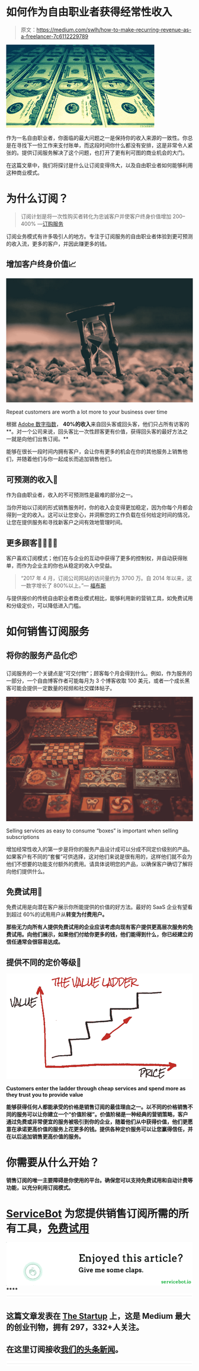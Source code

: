 # 如何作为自由职业者获得经常性收入

> 原文：<https://medium.com/swlh/how-to-make-recurring-revenue-as-a-freelancer-7c6112229789>

![](img/94509ee6c0483f1875c0ce7df7e5e0a7.png)

作为一名自由职业者，你面临的最大问题之一是保持你的收入来源的一致性。你总是在寻找下一份工作来支付账单，而这段时间你什么都没有安排，这是非常令人紧张的。提供订阅服务解决了这个问题，也打开了更有利可图的商业机会的大门。

在这篇文章中，我们将探讨是什么让订阅变得伟大，以及自由职业者如何能够利用这种商业模式。

# 为什么订阅？

> 订阅计划是将一次性购买者转化为忠诚客户并使客户终身价值增加 200–400%
> —[订购服务](https://nrf.com/resources/retail-library/unleashing-the-power-of-subscription-commerce-industry-overview-insights)

订阅业务模式有许多吸引人的地方。专注于订阅服务的自由职业者体验到更可预测的收入流，更多的客户，并因此赚更多的钱。

## 增加客户终身价值📈

![](img/f58a17a3ac9f5dc79adf52fa9bf30998.png)

Repeat customers are worth a lot more to your business over time

根据 [Adobe 数字指数](https://success.adobe.com/assets/en/downloads/whitepaper/13926.digital_index_loyal_shoppers_report.pdf)， **40%的收入**来自回头客或回头客，他们只占所有访客的**。对一个公司来说，回头客比一次性顾客更有价值，获得回头客的最好方法之一就是向他们出售订阅。**

能够在很长一段时间内拥有客户，会让你有更多的机会在你的其他服务上销售他们，并随着他们与你一起成长而追加销售他们。

## 可预测的收入🔮

作为自由职业者，收入的不可预测性是最难的部分之一。

当你开始以订阅的形式销售服务时，你的收入会变得更加稳定，因为你每个月都会得到一定的收入。这可以让您安心，并洞察您的工作负载在任何给定时间的情况，让您在提供服务和寻找新客户之间有效地管理时间。

## 更多顾客👨‍👩‍👧‍👧

客户喜欢订阅模式；他们在与企业的互动中获得了更多的控制权，并自动获得账单，而作为企业主的你也从稳定的收入中受益。

> “2017 年 4 月，订阅公司网站的访问量约为 3700 万。自 2014 年以来，这一数字增长了 800%以上。”— [福布斯](https://www.forbes.com/sites/richardkestenbaum/2017/08/10/subscription-businesses-are-exploding-with-growth/#4aab5f486678)

与提供报价的传统自由职业者商业模式相比，能够利用新的营销工具，如免费试用和分级定价，可以降低进入门槛。

# 如何销售订阅服务

## 将你的服务产品化📦

订阅服务的一个关键点是“可交付物”；顾客每个月会得到什么。例如，作为服务的一部分，一个自由博客作者可能每月为 3 个博客收取 100 美元，或者一个成长黑客可能会提供一定数量的视频和社交媒体帖子。

![](img/063d91679a5c7962e8b3f46095f17c31.png)

Selling services as easy to consume “boxes” is important when selling subscriptions

增加经常性收入的第一步是将你的服务产品设计成可以分成不同定价级别的产品。如果客户有不同的“套餐”可供选择，这对他们来说是很有用的，这样他们就不会为他们不想要的功能支付额外的费用。请具体说明您的产品，以确保客户确切了解将向他们提供什么。

## 免费试用🎁

免费试用是向潜在客户展示你所能提供的价值的好方法。最好的 SaaS 企业有望看到超过 60%的试用用户从[](https://sixteenventures.com/saas-free-trial-benchmarks)****转变为付费用户**。**

**那些无力向所有人提供免费试用的企业应该考虑向现有客户提供更高层次服务的免费试用。向他们展示，如果他们付给你更多的钱，他们能得到什么，你已经建立的信任通常会很容易达成。**

## **提供不同的定价等级📶**

**![](img/aaeffe6191c021ff711acbc3e79bbfc8.png)**

**Customers enter the ladder through cheap services and spend more as they trust you to provide value**

**能够获得任何人都能承受的价格是销售订阅的最佳理由之一。以不同的价格销售不同的服务可以让你建立一个“价值阶梯”。价值阶梯是一种经典的营销策略，客户通过免费或非常便宜的服务被吸引到你的企业，随着他们从中获得价值，他们更愿意在承诺更高价值的服务上花更多的钱。提供各种定价服务可以让您赢得信任，并在以后追加销售更高价值的服务。**

# **你需要从什么开始？**

**销售订阅的唯一主要障碍是你使用的平台。确保您可以支持免费试用和自动计费等功能，以充分利用订阅模式。**

# **[ServiceBot](http://bit.ly/2E9BmpE) 为您提供销售订阅所需的所有工具，[免费试用](http://bit.ly/2E9BmpE)**

**![](img/a8de9ed8b0e736745b5e340bb9a30ad3.png)****![](img/731acf26f5d44fdc58d99a6388fe935d.png)**

## **这篇文章发表在 [The Startup](https://medium.com/swlh) 上，这是 Medium 最大的创业刊物，拥有 297，332+人关注。**

## **在这里订阅接收[我们的头条新闻](http://growthsupply.com/the-startup-newsletter/)。**

**![](img/731acf26f5d44fdc58d99a6388fe935d.png)**